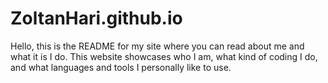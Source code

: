 # ZoltanHari.github.io

Hello, this is the README for my site where you can read about me and what it is I do. This website showcases who I am, what kind of coding I do, and what languages and tools I personally like to use.
